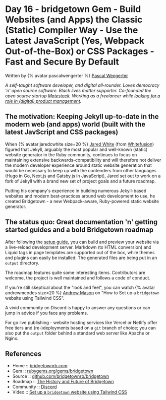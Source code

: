 # Day 16 - bridgetown Gem - Build Websites (and Apps) the Classic (Static) Compiler Way - Use the Latest JavaScript (Yes, Webpack Out-of-the-Box) or CSS Packages - Fast and Secure By Default


Written by {% avatar pascalwengerter %} [Pascal Wengerter](https://github.com/pascalwengerter)

_A self-taught software developer, and digital all-rounder. Loves democracy 'n' open source software. Black lives matter supporter. Co-founded the open source startup [Matestack](https://matestack.io/). Working as a freelancer while [looking for a role in (digital) product management](https://pascal.rocks/about)._



## The motivation: Keeping Jekyll up-to-date in the modern web (and apps) world (built with the latest JavScript and CSS packages)

When {% avatar jaredcwhite size=20 %}
[Jared White](https://github.com/jaredcwhite) (from [Whitefusion](https://whitefusion.io/))
 figured that Jekyll, arguably the most popular and well-known (static) website generator in the Ruby community, continues to focus on maintaining extensive backwards-compatibility and will therefore not deliver the modern developer experience around static website generation that would be necessary to keep up with the contenders from other languages (Hugo in Go, Next.js and Gatsby.js in JavaScript),
 Jared set out to work on a fork of Jekyll with a brand new set of project goals and a future roadmap.
 
Putting his company's experience in building numerous Jekyll-based websites 
and modern best-practices around web development to use, he created Bridgetown - a new Webpack-aware, Ruby-powered static website generator.


## The status quo: Great documentation 'n' getting started guides and a bold Bridgetown roadmap

After following the [setup guide](https://www.bridgetownrb.com/docs/), you can build and preview your website via a live-reload development server. Markdown (to HTML conversion) and Liquid tags in page templates are supported out of the box, 
while themes and plugins can easily be installed. The generated files are being put in an `output` directory.

The roadmap features quite some interesting items. Contributors are welcome, the project is well maintained and follows a code of conduct.

If you're still skeptical about the "look and feel", you can watch
{% avatar andrewmcodes size=20 %} [Andrew Mason](https://github.com/andrewmcodes) 
on "How to Set up a `bridgetown` website using Tailwind CSS".

A vivid community on Discord is happy to answer any questions or can jump in advice if you face any problems.

For go live publishing - website hosting services like Vercel 
or Netlify offer free tiers and (re-)deployments based on a `git` branch of choice; 
you can also put the `output` folder behind a standard web server like Apache or Nginx.



## References

* Home  :: [bridgetownrb.com](https://www.bridgetownrb.com/)
* Gem   :: [rubygems.org/gems/bridgetown](https://rubygems.org/gems/bridgetown)
* Source   :: [github.com/bridgetownrb/bridgetown](https://github.com/bridgetownrb/bridgetown)
* Roadmap   :: [The History and Future of Bridgetown](https://www.bridgetownrb.com/about/#roadmap)
* Community :: [Discord](https://discord.gg/V56yUWR)
* Video     :: [Set up a `bridgetown` website using Tailwind CSS](https://www.youtube.com/watch?v=UEytpOk9h9w)

